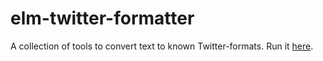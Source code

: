 # elm-twitter-formatter
A collection of tools to convert text to known Twitter-formats.
Run it [here](https://runarfu.github.io/elm-twitter-formatter/).
